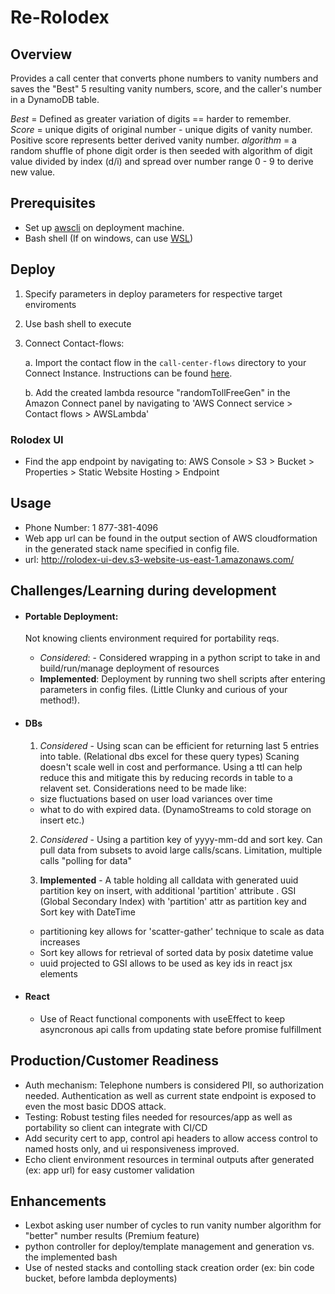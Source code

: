 # Re-Rolodex

## Overview

Provides a call center that converts phone numbers to vanity numbers and saves the "Best" 5
resulting vanity numbers, score, and the caller's number in a DynamoDB table.

_Best_ = Defined as greater variation of digits == harder to remember.  
 _Score_ = unique digits of original number - unique digits of vanity number. Positive score represents better derived vanity number.
_algorithm_ = a random shuffle of phone digit order is then seeded with algorithm of digit value divided by index (d/i) and spread over number range 0 - 9 to derive new value.

## Prerequisites

- Set up [awscli](https://docs.aws.amazon.com/cli/latest/userguide/cli-chap-install.html) on deployment machine.
- Bash shell (If on windows, can use [WSL](https://docs.microsoft.com/en-us/windows/wsl/install-win10))

## Deploy

1. Specify parameters in deploy parameters for respective target enviroments

2. Use bash shell to execute

3. Connect Contact-flows:

   a. Import the contact flow in the `call-center-flows` directory to your Connect Instance.
   Instructions can be found [here](https://docs.aws.amazon.com/connect/latest/adminguide/contact-flow-import-export.html).

   b. Add the created lambda resource "randomTollFreeGen" in the Amazon Connect panel by navigating to 'AWS Connect service > Contact flows > AWSLambda'

### Rolodex UI

- Find the app endpoint by navigating to: AWS Console > S3 > Bucket > Properties > Static Website Hosting > Endpoint

## Usage

- Phone Number: 1 877-381-4096
- Web app url can be found in the output section of AWS cloudformation in the generated stack name specified in config file.
- url: http://rolodex-ui-dev.s3-website-us-east-1.amazonaws.com/

## Challenges/Learning during development

- #### Portable Deployment:

  Not knowing clients environment required for portability reqs.

  - _Considered_: - Considered wrapping in a python script to take in and build/run/manage deployment of resources
  - **Implemented**: Deployment by running two shell scripts after entering parameters in config files. (Little Clunky and curious of your method!).

- #### DBs

  1. _Considered_ - Using scan can be efficient for returning last 5 entries into table. (Relational dbs excel for these query types) Scaning doesn't scale well in cost and performance. Using a ttl can help reduce this and mitigate this by reducing records in table to a relavent set. Considerations need to be made like:

  - size fluctuations based on user load variances over time
  - what to do with expired data. (DynamoStreams to cold storage on insert etc.)

  2. _Considered_ - Using a partition key of yyyy-mm-dd and sort key. Can pull data from subsets to avoid large calls/scans. Limitation, multiple calls "polling for data"

  3. **Implemented** - A table holding all calldata with generated uuid partition key on insert, with additional 'partition' attribute . GSI (Global Secondary Index) with 'partition' attr as partition key and Sort key with DateTime

  - partitioning key allows for 'scatter-gather' technique to scale as data increases
  - Sort key allows for retrieval of sorted data by posix datetime value
  - uuid projected to GSI allows to be used as key ids in react jsx elements

- #### React

  - Use of React functional components with useEffect to keep asyncronous api calls from updating state before promise fulfillment

## Production/Customer Readiness

- Auth mechanism: Telephone numbers is considered PII, so authorization needed. Authentication as well as current state endpoint is exposed to even the most basic DDOS attack.
- Testing: Robust testing files needed for resources/app as well as portability so client can integrate with CI/CD
- Add security cert to app, control api headers to allow access control to named hosts only, and ui responsiveness improved.
- Echo client environment resources in terminal outputs after generated (ex: app url) for easy customer validation

## Enhancements

- Lexbot asking user number of cycles to run vanity number algorithm for "better" number results (Premium feature)
- python controller for deploy/template management and generation vs. the implemented bash
- Use of nested stacks and contolling stack creation order (ex: bin code bucket, before lambda deployments)
